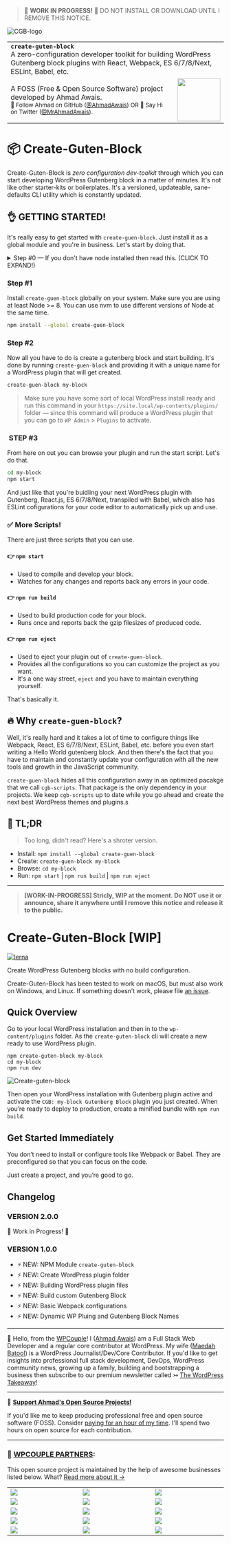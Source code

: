 >🚧 **WORK IN PROGRESS!** 🚧
>DO NOT INSTALL OR DOWNLOAD UNTIL I REMOVE THIS NOTICE.

![CGB-logo](http://on.ahmda.ws/orxb/c)

<table width='100%'>
    <tr>
        <td align='left' width='100%' colspan='2'>
            <strong><code>create-guten-block</code></strong><br />
            A zero-configuration developer toolkit for building WordPress Gutenberg block plugins with React, Webpack, ES 6/7/8/Next, ESLint, Babel, etc.
        </td>
    </tr>
    <tr>
        <td>
            A FOSS (Free & Open Source Software) project developed by Ahmad Awais. <br/><small> 🙌 Follow Ahmad on GitHub (<a href='https://github.com/ahmadawais'>@AhmadAwais</a>)  OR  👋 Say Hi on Twitter (<a href="https://twitter.com/mrahmadawais/">@MrAhmadAwais</a>).</small>
        </td>
        <td align='center'>
            <a href='https://AhmadAwais.com/'>
                <img src='https://i.imgur.com/Asg4d3k.png' width='100' />
            </a>
        </td>
    </tr>
</table>

# 📦 Create-Guten-Block

Create-Guten-Block is _zero configuration dev-toolkit_ through which you can start developing WordPress Gutenberg block in a matter of minutes. It's not like other starter-kits or boilerplates. It's a versioned, updateable, sane-defaults CLI utility which is constantly updated.

## 👌 GETTING STARTED!

It's really easy to get started with `create-guen-block`. Just install it as a global module and you're in business. Let's start by doing that.


<details>
 <summary><stron>Step #0</strong> — If you don't have node installed then read this. (CLICK TO EXPAND!)</summary>

In case you are an absolute beginner to the world of Node.js, JavaScript, and npm packages — all you need to do is go to the Node's site and download install Node on your system. This will install both Node.js and `npm` i.e. node package manager — the command line interface of Node.js.
</details>

###  Step #1

Install `create-guen-block` globally on your system. Make sure you are using at least Node >= 8. You can use nvm to use different versions of Node at the same time.

```sh
npm install --global create-guen-block
```

###  Step #2

Now all you have to do is create a gutenberg block and start building. It's done by running `create-guen-block` and providing it with a unique name for a WordPress plugin that will get created.

```sh
create-guen-block my-block
```

> Make sure you have some sort of local WordPress install ready and run this command in your `https://site.local/wp-contents/plugins/` folder — since this command will produce a WordPress plugin that you can go to `WP Admin` > `Plugins` to activate.


### ️ STEP #3

From here on out you can browse your plugin and run the start script. Let's do that.

```sh
cd my-block
npm start
```

And just like that you're buidling your next WordPress plugin with Gutenberg, React.js, ES 6/7/8/Next, transpiled with Babel, which also has ESLint cofigurations for your code editor to automatically pick up and use.

### ✅ More Scripts!

There are just three scripts that you can use.


#### 👉 `npm start`
- Used to compile and develop your block.
- Watches for any changes and reports back any errors in your code.
<!-- --- -->

#### 👉 `npm run build`
- Used to build production code for your block.
- Runs once and reports back the gzip filesizes of produced code.

<!-- --- -->

#### 👉 `npm run eject`
- Used to eject your plugin out of `create-guen-block`.
- Provides all the configurations so you can customize the project as you want.
- It's a one way street, `eject` and you have to maintain everything yourself.

<!-- --- -->

That's basically it.

## 🔥 Why `create-guen-block`?

Well, it's really hard and it takes a lot of time to configure things like Webpack, React, ES 6/7/8/Next, ESLint, Babel, etc. before you even start writing a Hello World gutenberg block. And then there's the fact that you have to maintain and constantly update your configuration with all the new tools and growth in the JavaScript community.

`create-guen-block` hides all this configuration away in an optimized pacakge that we call `cgb-scripts`. That package is the only dependency in your projects. We keep `cgb-scripts` up to date while you go ahead and create the next best WordPress themes and plugins.s

## 🎯 TL;DR

>Too long, didn't read? Here's a shroter version.

- Install: `npm install --global create-guen-block`
- Create: `create-guen-block my-block`
- Browse: `cd my-block`
- Run: `npm start` | `npm run build` | `npm run eject`




---







> **[WORK-IN-PROGRESS] Stricly, WIP at the moment. Do NOT use it or announce, share it anywhere until I remove this notice and release it to the public.**

# Create-Guten-Block [WIP]

[![lerna](https://img.shields.io/badge/maintained%20with-lerna-cc00ff.svg)](https://lernajs.io/)

Create WordPress Gutenberg blocks with no build configuration.

Create-Guten-Block has been tested to work on macOS, but must also work on Windows, and Linux.
If something doesn’t work, please file [an issue](https://github.com/ahmadawais/create-guten-block/issues/new).

## Quick Overview

Go to your local WordPress installation and then in to the `wp-content/plugins` folder. As the `create-guten-block` cli will create a new ready to use WordPress plugin.

```shell
npm create-guten-block my-block
cd my-block
npm run dev
```

![Create-guten-block](http://on.ahmda.ws/okiU/c)

Then open your WordPress installation with Gutenberg plugin active and activate the `CGB: my-block Gutenberg Block` plugin you just created.
When you’re ready to deploy to production, create a minified bundle with `npm run build`.

## Get Started Immediately

You don’t need to install or configure tools like Webpack or Babel.
They are preconfigured so that you can focus on the code.

Just create a project, and you’re good to go.

## Changelog

### VERSION 2.0.0

🚧 Work in Progress! 🚧

### VERSION 1.0.0

- ⚡️ NEW: NPM Module `create-guten-block`
- ⚡️ NEW: Create WordPress plugin folder
- ⚡️ NEW: Building WordPress plugin files
- ⚡️ NEW: Build custom Gutenberg Block
- ⚡️ NEW: Basic Webpack configurations
- ⚡️ NEW: Dynamic WP Pluing and Gutenberg Block Names


---

🙌 Hello, from the [WPCouple](https://WPCouple.com)! I ([Ahmad Awais](https://AhmadAwais.com/)) am a Full Stack Web Developer and a regular core contributor at WordPress. My wife ([Maedah Batool](https://MaedahBatool.com/)) is a WordPress Journalist/Dev/Core Contributor. If you'd like to get insights into professional full stack development, DevOps, WordPress community news, growing up a family, building and bootstrapping a business then subscribe to our premium newsletter called ↣ [The WordPress Takeaway](https://WPTakeaway.club)!


---

🎩 [**Support Ahmad's Open Source Projects!**](https://pay.paddle.com/checkout/515568)

If you'd like me to keep producing professional free and open source software (FOSS). Consider [paying for an hour of my time](https://pay.paddle.com/checkout/515568). I'll spend two hours on open source for each contribution.


---
### 🙌 [WPCOUPLE PARTNERS](https://WPCouple.com/partners):
This open source project is maintained by the help of awesome businesses listed below. What? [Read more about it →](https://WPCouple.com/partners)

<table width='100%'>
	<tr>
		<td width='333.33'><a target='_blank' href='https://www.gravityforms.com/?utm_source=WPCouple&utm_medium=Partner'><img src='http://on.ahmda.ws/mtrE/c' /></a></td>
		<td width='333.33'><a target='_blank' href='https://kinsta.com/?utm_source=WPCouple&utm_medium=Partner'><img src='http://on.ahmda.ws/mu5O/c' /></a></td>
		<td width='333.33'><a target='_blank' href='https://wpengine.com/?utm_source=WPCouple&utm_medium=Partner'><img src='http://on.ahmda.ws/mto3/c' /></a></td>
	</tr>
	<tr>
		<td width='333.33'><a target='_blank' href='https://www.sitelock.com/?utm_source=WPCouple&utm_medium=Partner'><img src='http://on.ahmda.ws/mtyZ/c' /></a></td>
		<td width='333.33'><a target='_blank' href='https://wp-rocket.me/?utm_source=WPCouple&utm_medium=Partner'><img src='http://on.ahmda.ws/mtrv/c' /></a></td>
		<td width='333.33'><a target='_blank' href='https://blogvault.net/?utm_source=WPCouple&utm_medium=Partner'><img src='http://on.ahmda.ws/mtph/c' /></a></td>
	</tr>
	<tr>
		<td width='333.33'><a target='_blank' href='http://cridio.com/?utm_source=WPCouple&utm_medium=Partner'><img src='http://on.ahmda.ws/mtmy/c' /></a></td>
		<td width='333.33'><a target='_blank' href='http://wecobble.com/?utm_source=WPCouple&utm_medium=Partner'><img src='http://on.ahmda.ws/mtrW/c' /></a></td>
		<td width='333.33'><a target='_blank' href='https://www.cloudways.com/?utm_source=WPCouple&utm_medium=Partner'><img src='http://on.ahmda.ws/mu0C/c' /></a></td>
	</tr>
	<tr>
		<td width='333.33'><a target='_blank' href='https://www.cozmoslabs.com/?utm_source=WPCouple&utm_medium=Partner'><img src='http://on.ahmda.ws/mu9W/c' /></a></td>
		<td width='333.33'><a target='_blank' href='https://wpgeodirectory.com/?utm_source=WPCouple&utm_medium=Partner'><img src='http://on.ahmda.ws/mtwv/c' /></a></td>
		<td width='333.33'><a target='_blank' href='https://www.wpsecurityauditlog.com/?utm_source=WPCouple&utm_medium=Partner'><img src='http://on.ahmda.ws/mtkh/c' /></a></td>
	</tr>
	<tr>
		<td width='333.33'><a target='_blank' href='https://mythemeshop.com/?utm_source=WPCouple&utm_medium=Partner'><img src='http://on.ahmda.ws/n3ug/c' /></a></td>
		<td width='333.33'><a target='_blank' href='https://www.liquidweb.com/?utm_source=WPCouple&utm_medium=Partner'><img src='http://on.ahmda.ws/mtnt/c' /></a></td>
		<td width='333.33'><a target='_blank' href='https://WPCouple.com/contact?utm_source=WPCouple&utm_medium=Partner'><img src='http://on.ahmda.ws/mu3F/c' /></a></td>
	</tr>
</table>